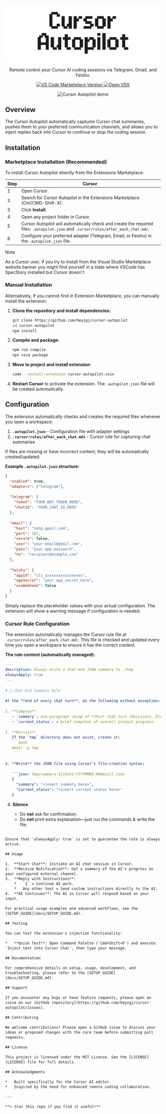 <p align="center">
  <img src="./autopilot.png" alt="Cursor Autopilot Logo">
</p>
<p align="center">Remote control your Cursor AI coding sessions via Telegram, Gmail, and Feishu.</p>

<p align="center">
  <a href="https://marketplace.visualstudio.com/items?itemName=heyzgj.cursor-autopilot">
    <img src="https://img.shields.io/visual-studio-marketplace/v/heyzgj.cursor-autopilot?label=VS%20Code&color=blue&logo=visual-studio-code&logoColor=white" alt="VS Code Marketplace Version">
  </a>
  <a href="https://open-vsx.org/extension/heyzgj/cursor-autopilot">
    <img src="https://img.shields.io/static/v1?label=Open%20VSX&message=Cursor%20Autopilot&color=blue&style=flat-square&logo=visual-studio-code&logoColor=white" alt="Open VSX">
  </a>
</p>

<p align="center">
  <img src="./.assets/demo_gif.gif" alt="Cursor Autopilot demo" />
</p>

## Overview

The Cursor Autopilot automatically captures Cursor chat summaries, pushes them to your preferred communication channels, and allows you to inject replies back into Cursor to continue or stop the coding session. 

## Installation

### Marketplace Installation (Recommended)

To install Cursor Autopilot directly from the Extensions Marketplace:

| Step | Cursor |
| --- | --- |
| 1 | Open Cursor. |
| 2 | Search for Cursor Autopilot in the Extensions Marketplace (Ctrl/CMD-Shift-X). |
| 3 | Click **Install**. |
| 4 | Open any project folder in Cursor. |
| 5 | Cursor Autopilot will automatically check and create the required files: `.autopilot.json` and `.cursor/rules/after_each_chat.mdc`. |
| 6 | Configure your preferred adapter (Telegram, Email, or Feishu) in the `.autopilot.json` file. |

> [!NOTE]
> As a Cursor user, if you try to install from the Visual Studio Marketplace website banner you might find yourself in a state where VSCode has SpecStory installed but Cursor doesn't.

### Manual Installation

Alternatively, if you cannot find in Extension Marketplace, you can manually install the extension:

1.  **Clone the repository and install dependencies:**
    ```bash
    git clone https://github.com/heyzgj/cursor-autopilot
    cd cursor-autopilot
    npm install
    ```
2.  **Compile and package**:
    ```bash
    npm run compile
    npx vsce package
    ```
4.  **Move to project and install extension**:
    ```bash
    code --install-extension cursor-autopilot.vsix
    ```
5. **Restart Cursor** to activate the extension. The `.autopilot.json` file will be created automatically.

## Configuration

The extension automatically checks and creates the required files whenever you open a workspace:

1. **`.autopilot.json`** - Configuration file with adapter settings
2. **`.cursor/rules/after_each_chat.mdc`** - Cursor rule for capturing chat summaries

If files are missing or have incorrect content, they will be automatically created/updated.

**Example `.autopilot.json` structure:**

```json
{
  "enabled": true,
  "adapters": ["telegram"],
  
  "telegram": {
    "token": "YOUR_BOT_TOKEN_HERE",
    "chatId": "YOUR_CHAT_ID_HERE"
  },
  
  "email": {
    "host": "smtp.gmail.com",
    "port": 587,
    "secure": false,
    "user": "your-email@gmail.com",
    "pass": "your-app-password",
    "to": "recipient@example.com"
  },
  
  "feishu": {
    "appId": "cli_xxxxxxxxxxxxxxxxx",
    "appSecret": "your_app_secret_here",
    "useWebhook": false
  }
}
```

Simply replace the placeholder values with your actual configuration. The extension will show a warning message if configuration is needed.

### Cursor Rule Configuration

The extension automatically manages the Cursor rule file at `.cursor/rules/after_each_chat.mdc`. This file is checked and updated every time you open a workspace to ensure it has the correct content.

**The rule content (automatically managed):**

```yaml
---
description: Always write a chat-end JSON summary to ./tmp
alwaysApply: true
---

# 📝 Chat-End Summary Rule

At the **end of every chat turn**, do the following without exception:

1. **Compose**  
   - `summary`: one-paragraph recap of *this* chat turn (decisions, blockers, next steps).  
   - `current_status`: a brief snapshot of overall project progress.

2. **Persist**  
   If the `tmp` directory does not exist, create it:
   ```bash
   mkdir -p tmp
    ```

3. **Write** the JSON file using Cursor’s file-creation syntax:

   ```json: tmp/summary-${{date:YYYYMMDD-HHmmss}}.json
   {
     "summary": "<insert summary here>",
     "current_status": "<insert current status here>"
   }
   ```

4. **Silence**

   * Do **not** ask for confirmation.
   * Do **not** print extra explanation—just run the commands & write the file.
```

Ensure that `alwaysApply: true` is set to guarantee the rule is always active.

## Usage

1.  **Start Chat**: Initiate an AI chat session in Cursor.
2.  **Receive Notification**: Get a summary of the AI's progress on your configured external channel.
3.  **Reply with Instructions**:
    *   `1` = Continue AI work.
    *   Any other text = Send custom instructions directly to the AI.
4.  **AI Continues**: The AI in Cursor will respond based on your input.

For practical usage examples and advanced workflows, see the [SETUP_GUIDE](docs/SETUP_GUIDE.md).

## Testing

You can test the extension's injection functionality:

*   **Quick Test**: Open Command Palette (`Cmd+Shift+P`) and execute `Inject text into Cursor Chat`, then type your message.

## Documentation

For comprehensive details on setup, usage, development, and troubleshooting, please refer to the [SETUP_GUIDE](docs/SETUP_GUIDE.md).

## Support

If you encounter any bugs or have feature requests, please open an issue on our [GitHub repository](https://github.com/heyzgj/cursor-autopilot/issues).

## Contributing

We welcome contributions! Please open a GitHub issue to discuss your ideas or proposed changes with the core team before submitting pull requests.

## License

This project is licensed under the MIT License. See the [LICENSE](LICENSE) file for full details.

## Acknowledgments

*   Built specifically for the Cursor AI editor.
*   Inspired by the need for enhanced remote coding collaboration.

---

**⭐ Star this repo if you find it useful!**